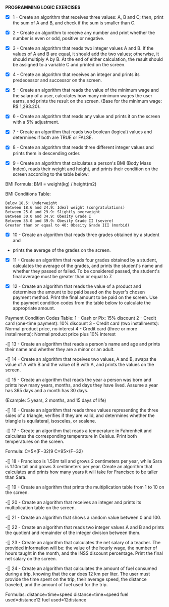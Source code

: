 __PROGRAMMING LOGIC EXERCISES__

- [x] 1 - Create an algorithm that receives three values: A, B and C; then, print the
sum of A and B, and check if the sum is smaller than C.

- [x] 2 - Create an algorithm to receive any number and print whether the number is even or odd, positive or negative.

- [x] 3 - Create an algorithm that reads two integer values A and B. If the values of A and B are equal, it should add the
two values; otherwise, it should multiply A by B. At the end of either calculation, the result should be assigned to a 
variable C and printed on the screen.

- [x] 4 - Create an algorithm that receives an integer and prints its predecessor and successor on the screen.

- [x] 5 - Create an algorithm that reads the value of the minimum wage and the salary of a user, calculates how many 
minimum wages the user earns, and prints the result on the screen. (Base for the minimum wage: R$ 1,293.20).

-[x] 6 - Create an algorithm that reads any value and prints it on the screen with a 5% adjustment.

-[x] 7 - Create an algorithm that reads two boolean (logical) values and determines if both are TRUE or FALSE.

-[x] 8 - Create an algorithm that reads three different integer values and prints them in descending order.

-[x] 9 - Create an algorithm that calculates a person's BMI (Body Mass Index), reads their weight and height, and prints 
their condition on the screen according to the table below:

BMI Formula:
BMI = weight(kg) / height(m2)

BMI Conditions Table:

    Below 18.5: Underweight
    Between 18.6 and 24.9: Ideal weight (congratulations)
    Between 25.0 and 29.9: Slightly overweight
    Between 30.0 and 34.9: Obesity Grade I
    Between 35.0 and 39.9: Obesity Grade II (severe)
    Greater than or equal to 40: Obesity Grade III (morbid)

-[x] 10 - Create an algorithm that reads three grades obtained by a student and 
- prints the average of the grades on the screen.

-[x] 11 - Create an algorithm that reads four grades obtained by a student, calculates the average of the grades, 
and prints the student's name and whether they passed or failed. To be considered passed,
the student's final average must be greater than or equal to 7.

-[x] 12 - Create an algorithm that reads the value of a product and determines the amount to 
be paid based on the buyer's chosen payment method. Print the final amount to be paid on the 
screen. Use the payment condition codes from the table below to calculate the appropriate amount.

Payment Condition Codes Table:
1 - Cash or Pix: 15% discount
2 - Credit card (one-time payment): 10% discount
3 - Credit card (two installments): Normal product price, no interest
4 - Credit card (three or more installments): Normal product price plus 10% interest

-[] 13 - Create an algorithm that reads a person's name and age and prints their name and whether they are a minor or an adult.

-[] 14 - Create an algorithm that receives two values, A and B, swaps the value of A with B and the value of B with A, and prints the values on the screen.

-[] 15 - Create an algorithm that reads the year a person was born and prints how many years, months, and days they have lived. Assume a year has 365 days and a month has 30 days.

(Example: 5 years, 2 months, and 15 days of life)

-[] 16 - Create an algorithm that reads three values representing the three sides of a triangle, verifies if they are valid, and determines whether the triangle is equilateral, isosceles, or scalene.

-[] 17 - Create an algorithm that reads a temperature in Fahrenheit and calculates the corresponding temperature in Celsius. Print both temperatures on the screen.

Formula:
C=5×(F−32)9
C=95×(F−32)​

-[] 18 - Francisco is 1.50m tall and grows 2 centimeters per year, while Sara is 1.10m tall and grows 3 centimeters per year. Create an algorithm that calculates and prints how many years it will take for Francisco to be taller than Sara.

-[] 19 - Create an algorithm that prints the multiplication table from 1 to 10 on the screen.

-[] 20 - Create an algorithm that receives an integer and prints its multiplication table on the screen.

-[] 21 - Create an algorithm that shows a random value between 0 and 100.

-[] 22 - Create an algorithm that reads two integer values A and B and prints the quotient and remainder of the integer division between them.

-[] 23 - Create an algorithm that calculates the net salary of a teacher. The provided information will be: the value of the hourly wage, the number of hours taught in the month, and the INSS discount percentage. Print the final net salary on the screen.

-[] 24 - Create an algorithm that calculates the amount of fuel consumed during a trip, knowing that the car does 12 km per liter. The user must provide the time spent on the trip, their average speed, the distance traveled, and the amount of fuel used for the trip.

Formulas:
distance=time×speed
distance=time×speed
fuel used=distance12
fuel used=12distance​
